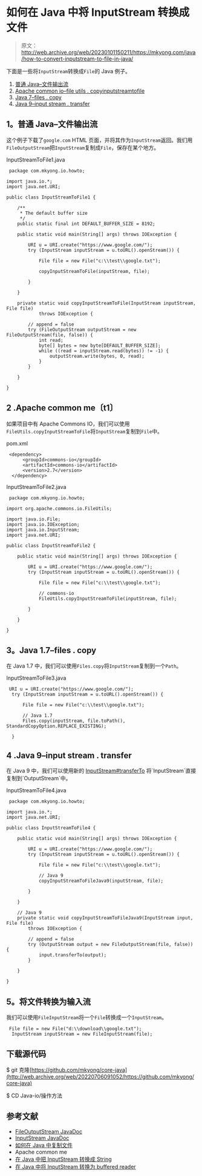 # 如何在 Java 中将 InputStream 转换成文件

> 原文：<http://web.archive.org/web/20230101150211/https://mkyong.com/java/how-to-convert-inputstream-to-file-in-java/>

下面是一些将`InputStream`转换成`File`的 Java 例子。

1.  [普通 Java–文件输出流](#plain-java---fileoutputstream)
2.  [Apache common io–file utils . copyinputstreamtofile](#apache-commons-io)
3.  [Java 7–files . copy](#java-17---filescopy)
4.  [Java 9–input stream . transfer](#java-9---inputstreamtransferto)

## 1。普通 Java–文件输出流

这个例子下载了`google.com` HTML 页面，并将其作为`InputStream`返回。我们用`FileOutputStream`把`InputStream`复制成`File`，保存在某个地方。

InputStreamToFile1.java

```
 package com.mkyong.io.howto;

import java.io.*;
import java.net.URI;

public class InputStreamToFile1 {

    /**
     * The default buffer size
     */
    public static final int DEFAULT_BUFFER_SIZE = 8192;

    public static void main(String[] args) throws IOException {

        URI u = URI.create("https://www.google.com/");
        try (InputStream inputStream = u.toURL().openStream()) {

            File file = new File("c:\\test\\google.txt");

            copyInputStreamToFile(inputStream, file);

        }

    }

    private static void copyInputStreamToFile(InputStream inputStream, File file)
            throws IOException {

        // append = false
        try (FileOutputStream outputStream = new FileOutputStream(file, false)) {
            int read;
            byte[] bytes = new byte[DEFAULT_BUFFER_SIZE];
            while ((read = inputStream.read(bytes)) != -1) {
                outputStream.write(bytes, 0, read);
            }
        }

    }

} 
```

## 2 .Apache common me〔t1〕

如果项目中有 Apache Commons IO，我们可以使用`FileUtils.copyInputStreamToFile`将`InputStream`复制到`File`中。

pom.xml

```
 <dependency>
      <groupId>commons-io</groupId>
      <artifactId>commons-io</artifactId>
      <version>2.7</version>
  </dependency> 
```

InputStreamToFile2.java

```
 package com.mkyong.io.howto;

import org.apache.commons.io.FileUtils;

import java.io.File;
import java.io.IOException;
import java.io.InputStream;
import java.net.URI;

public class InputStreamToFile2 {

    public static void main(String[] args) throws IOException {

        URI u = URI.create("https://www.google.com/");
        try (InputStream inputStream = u.toURL().openStream()) {

            File file = new File("c:\\test\\google.txt");

            // commons-io
            FileUtils.copyInputStreamToFile(inputStream, file);

        }

    }

} 
```

## 3。Java 1.7–files . copy

在 Java 1.7 中，我们可以使用`Files.copy`将`InputStream`复制到一个`Path`。

InputStreamToFile3.java

```
 URI u = URI.create("https://www.google.com/");
  try (InputStream inputStream = u.toURL().openStream()) {

      File file = new File("c:\\test\\google.txt");

      // Java 1.7
      Files.copy(inputStream, file.toPath(), StandardCopyOption.REPLACE_EXISTING);

  } 
```

## 4 .Java 9–input stream . transfer

在 Java 9 中，我们可以使用新的 [InputStream#transferTo](http://web.archive.org/web/20220706091052/https://docs.oracle.com/en/java/javase/11/docs/api/java.base/java/io/InputStream.html#transferTo(java.io.OutputStream)) 将`InputStream`直接复制到`OutputStream`中。

InputStreamToFile4.java

```
 package com.mkyong.io.howto;

import java.io.*;
import java.net.URI;

public class InputStreamToFile4 {

    public static void main(String[] args) throws IOException {

        URI u = URI.create("https://www.google.com/");
        try (InputStream inputStream = u.toURL().openStream()) {

            File file = new File("c:\\test\\google.txt");

            // Java 9
            copyInputStreamToFileJava9(inputStream, file);

        }

    }

    // Java 9
    private static void copyInputStreamToFileJava9(InputStream input, File file)
        throws IOException {

        // append = false
        try (OutputStream output = new FileOutputStream(file, false)) {
            input.transferTo(output);
        }

    }

} 
```

## 5。将文件转换为输入流

我们可以使用`FileInputStream`将一个`File`转换成一个`InputStream`。

```
 File file = new File("d:\\download\\google.txt");
  InputStream inputStream = new FileInputStream(file); 
```

## 下载源代码

$ git 克隆[https://github.com/mkyong/core-java](http://web.archive.org/web/20220706091052/https://github.com/mkyong/core-java)

$ CD Java-io/操作方法

## 参考文献

*   [FileOutputStream JavaDoc](http://web.archive.org/web/20220706091052/https://docs.oracle.com/en/java/javase/11/docs/api/java.base/java/io/FileOutputStream.html)
*   [InputStream JavaDoc](http://web.archive.org/web/20220706091052/https://docs.oracle.com/en/java/javase/11/docs/api/java.base/java/io/InputStream.html)
*   [如何在 Java 中复制文件](/web/20220706091052/https://mkyong.com/java/how-to-copy-file-in-java/)
*   Apache common me
*   [在 Java 中把 InputStream 转换成 String](/web/20220706091052/https://mkyong.com/java/how-to-convert-inputstream-to-string-in-java/)
*   [在 Java 中将 InputStream 转换为 buffered reader](/web/20220706091052/https://mkyong.com/java/convert-inputstream-to-bufferedreader-in-java/)

<input type="hidden" id="mkyong-current-postId" value="2448">